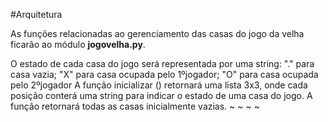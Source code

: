 #Arquitetura 

 As funções relacionadas ao gerenciamento das casas do jogo da velha ficarão ao módulo **jogovelha.py**.

  O estado de cada casa do jogo será representada por uma string: "." para casa vazia; "X" para casa ocupada pelo 1ºjogador; "O" para casa ocupada pelo 2ºjogador 
   A função inicializar () retornará  uma lista 3x3, onde cada posição conterá uma string para indicar o estado de uma casa do jogo. A função retornará todas as casas inicialmente vazias. 
~
~
~
~
